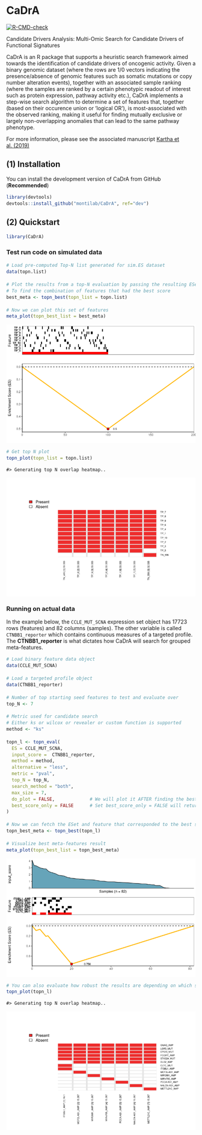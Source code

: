
<!-- README.md is generated from README.Rmd. Please edit that file -->

# CaDrA

<!-- badges: start -->

[![R-CMD-check](https://github.com/montilab/CaDrA/workflows/R-CMD-check/badge.svg)](https://github.com/montilab/CaDrA/actions)
<!-- badges: end -->

Candidate Drivers Analysis: Multi-Omic Search for Candidate Drivers of
Functional Signatures

CaDrA is an R package that supports a heuristic search framework aimed
towards the identification of candidate drivers of oncogenic activity.
Given a binary genomic dataset (where the rows are 1/0 vectors
indicating the presence/absence of genomic features such as somatic
mutations or copy number alteration events), together with an associated
sample ranking (where the samples are ranked by a certain phenotypic
readout of interest such as protein expression, pathway activity etc.),
CaDrA implements a step-wise search algorithm to determine a set of
features that, together (based on their occurence union or ‘logical
OR’), is most-associated with the observed ranking, making it useful for
finding mutually exclusive or largely non-overlapping anomalies that can
lead to the same pathway phenotype.

For more information, please see the associated manuscript [Kartha et
al. (2019)](https://www.frontiersin.org/articles/10.3389/fgene.2019.00121/full)

## (1) Installation

You can install the development version of CaDrA from GitHub
(**Recommended**)

``` r
library(devtools)
devtools::install_github("montilab/CaDrA", ref="dev")
```

## (2) Quickstart

``` r
library(CaDrA)
```

### Test run code on simulated data

``` r
# Load pre-computed Top-N list generated for sim.ES dataset
data(topn.list)

# Plot the results from a top-N evaluation by passing the resulting ESet from a specific run
# To find the combination of features that had the best score
best_meta <- topn_best(topn_list = topn.list) 

# Now we can plot this set of features
meta_plot(topn_best_list = best_meta)
```

<img src="README_files/figure-gfm/unnamed-chunk-3-1.png" style="display: block; margin: auto;" />

``` r
# Get top N plot
topn_plot(topn_list = topn.list)
```

    #> Generating top N overlap heatmap..

<img src="README_files/figure-gfm/unnamed-chunk-4-1.png" style="display: block; margin: auto;" />

### Running on actual data

In the example below, the `CCLE_MUT_SCNA` expression set object has
17723 rows (features) and 82 columns (samples). The other variable is
called `CTNBB1_reporter` which contains continuous measures of a
targeted profile. The **CTNBB1\_reporter** is what dictates how CaDrA
will search for grouped meta-features.

``` r
# Load binary feature data object
data(CCLE_MUT_SCNA)

# Load a targeted profile object
data(CTNBB1_reporter)

# Number of top starting seed features to test and evaluate over  
top_N <- 7

# Metric used for candidate search
# Either ks or wilcox or revealer or custom function is supported
method <- "ks"

topn_l <- topn_eval(
  ES = CCLE_MUT_SCNA, 
  input_score =  CTNBB1_reporter,
  method = method,
  alternative = "less",
  metric = "pval",
  top_N = top_N,
  search_method = "both",
  max_size = 7,
  do_plot = FALSE,             # We will plot it AFTER finding the best hits
  best_score_only = FALSE      # Set best_score_only = FALSE will return both the eset and best scores
)

# Now we can fetch the ESet and feature that corresponded to the best score over the top N search
topn_best_meta <- topn_best(topn_l)

# Visualize best meta-features result
meta_plot(topn_best_list = topn_best_meta)
```

<img src="README_files/figure-gfm/unnamed-chunk-5-1.png" style="display: block; margin: auto;" />

``` r
# You can also evaluate how robust the results are depending on which seed feature you started with
topn_plot(topn_l) 
```

    #> Generating top N overlap heatmap..

<img src="README_files/figure-gfm/unnamed-chunk-5-2.png" style="display: block; margin: auto;" />

